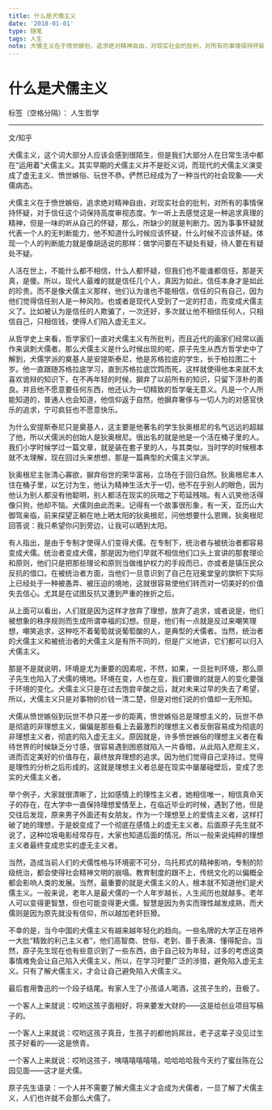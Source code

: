 ```yaml
---
title: 什么是犬儒主义
date: '2018-01-01'
type: 随笔
tags: 人生
note: 犬儒主义在于愤世嫉俗，追求绝对精神自由，对现实社会的批判，对所有的事情保持怀疑，对于信任这个词保持高度审视态度
---
```


# 什么是犬儒主义

标签（空格分隔）： 人生哲学

---
文/知乎

犬儒主义，这个词大部分人应该会感到很陌生，但是我们大部分人在日常生活中都在“运用着”犬儒主义。其实早期的犬儒主义并不是贬义词，而现代的犬儒主义演变成了虚无主义、愤世嫉俗、玩世不恭。俨然已经成为了一种当代的社会现象——犬儒病态。


犬儒主义在于愤世嫉俗，追求绝对精神自由，对现实社会的批判，对所有的事情保持怀疑，对于信任这个词保持高度审视态度。乍一听上去感觉这是一种追求真理的精神，但是一味的听从自己的怀疑，那么，所缺少的就是判断力。因为事事怀疑就代表一个人的无判断能力，他不知道什么时候应该怀疑，什么时候不应该怀疑。体现一个人的判断能力就是像胡适说的那样：做学问要在不疑处有疑，待人要在有疑处不疑。


人活在世上，不能什么都不相信，什么人都怀疑，但我们也不能谁都信任，那是天真，是傻。所以，现代人最难的就是信任几个人，真因为如此，信任本身才是如此的珍贵。而不是像犬儒主义那样，他们认为谁也不能相信，信任的只有自己，因为他们觉得信任别人是一种风险。也或者是现代人受到了一定的打击，而变成犬儒主义了。比如被认为是信任的人欺骗了，一次还好，多次就让他不相信任何人，只相信自己，只相信钱，使得人们陷入虚无主义。


从哲学史上来看，哲学家们一直对犬儒主义有所批判，而且近代的画家们经常以画作来讽刺犬儒者。那么犬儒主义是什么时候出现的呢，原子先生从西方哲学史中了解到，犬儒学派的奠基人是安提斯泰尼，他是苏格拉底的学生，长于柏拉图二十岁。他一直跟随苏格拉底学习，直到苏格拉底饮鸩而死，这样就使得他本来就不太喜欢诡辩的知识下，在不再年轻的时候，摒弃了以前所有的知识，只留下淳朴的善良。并且他不愿意要任何东西，他还认为一切精致的哲学毫无意义。凡是一个人所能知道的，普通人也会知道，他信仰返于自然，他摒弃奢侈与一切人为的对感官快乐的追求，宁可疯狂也不愿意快乐。


为什么安提斯泰尼只是奠基人，这主要是他著名的学生狄奥根尼的名气远远的超越了他，所以犬儒派的创始人是狄奥根尼。很出名的就是他是一个活在桶子里的人。我们小学时候学过一篇文章，就是装在套子里的人，与其类似，当时学的时候根本就不太理解，现在回过头来想想，那是一篇典型的犬儒主义学派。


狄奥根尼主张清心寡欲，摒弃俗世的荣华富裕，立场在于回归自然。狄奥根尼本人住在桶子里，以乞讨为生，他认为精神生活大于一切，他不在乎别人的眼色，因为他认为别人都没有他聪明，别人都活在现实的灰暗之下苟延残喘。有人讥笑他活得像只狗，他却不恼。犬儒则由此而来。记得有一个故事很形象，有一天，亚历山大御驾亲临，前来探望正躺在地上晒太阳的狄奥根尼，问他想要什么恩赐，狄奥根尼回答说：我只希望你闪到旁边，让我可以晒到太阳。


有人指出，是由于专制才使得人们变得犬儒。在专制下，统治者与被统治者都容易变成犬儒。统治者变成犬儒，那是因为他们早就不相信他们口头上宣讲的那套理论和原则，他们只是把那些理论和原则当做维护权力的手段而已，亦或者是镇压民众反抗的借口。在被统治者方面，当他们一旦意识到了自己在冠冕堂皇的旗帜下实际上已经处于一种被愚弄、被压迫的境地，这就很容易使他们转而对一切美好的价值失去信心。尤其是在试图反抗又遭到严重的挫折之后。


从上面可以看出，人们就是因为这样才放弃了理想，放弃了追求，或者说是，他们被想象的秩序规则而生成所谓幸福的幻想。但是，他们有一点就是反过来嘲笑理想，嘲笑追求，这种吃不着葡萄就说葡萄酸的人，是典型的犬儒者。当然，统治者的犬儒主义和被统治者的犬儒主义是有所不同的，但是广义地讲，它们都可以归入犬儒主义。


那是不是就说明，环境是尤为重要的因素呢，不然，如果，一旦批判环境，那么原子先生也陷入了犬儒的境地。环境在变，人也在变，我们要做的就是人的变化要强于环境的变化。犬儒主义只是在过去饱尝辛酸之后，就对未来过早的失去了希望，所以，犬儒主义只是对事物的价钱一清二楚，但是对他们说的价值却一无所知。


犬儒从愤世嫉俗到玩世不恭只差一步的距离，愤世嫉俗总是理想主义的，玩世不恭是彻底的非理想主义，偏偏是那些看上去最激烈的理想主义者反倒容易成为彻底的非理想主义者，彻底的陷入虚无主义。原因就是，许多愤世嫉俗的理想主义者在看待世界的时候缺乏分寸感，很容易遇到困惑就陷入一片昏暗，从此陷入悲观主义，进而否定美好的价值存在，最终放弃理想的追求。因为他们觉得自己坚持过，觉得是理性的分析之后形成的。这就是理想主义者总是在现实中屡屡碰壁后，变成了忠实的犬儒主义者。


举个例子，大家就很清晰了，比如感情上的理性主义者，她相信唯一，相信真命天子的存在，在大学中一直保持理想爱情至上，在临近毕业的时候，遇到了他，但是交往后发现，原来男子外面还有女朋友。作为一个理想至上的爱情主义者，这样打破了她的理想，于是蜕变成了一个彻底在感情上的虚无主义者。后面原子先生就不说了，这种垃圾电影经常存在，大家也知道后面的情况。所以一般来说纯粹的理想主义者最终变成忠实的虚无主义者。


当然，造成当前人们的犬儒性格与环境密不可分，乌托邦式的精神影响，专制的阶级统治，都会使得社会精神文明的崩塌。教育制度的跟不上，传统文化的以偏概全都会影响人类的发展。当然，最重要的就是犬儒主义的人，根本就不知道他们是犬儒主义。一般来说，老年人是最犬儒的一个人年岁越长，人生阅历也就越多。老年人可以变得更智慧，但也可能变得更犬儒。智慧是因为务实而理性越发成熟，而犬儒则是因为原先就没有信仰，所以越加老奸巨猾。


不幸的是，当今中国的犬儒主义有越来越年轻化的趋向。一些名牌的大学正在培养一大批“精致的利己主义者”，他们高智商、世俗、老到、善于表演、懂得配合。当然，原子先生现在也有些意识到了一些东西，由于自己较为年轻，过多的考虑这类事情难免会让自己陷入犬儒主义，所以，在学习时要广泛的涉猎，避免陷入虚无主义。只有了解犬儒主义，才会让自己避免陷入犬儒主义。


最后套用鲁迅的一个段子结尾。有家人生了小孩请人喝酒，这孩子生的，丑极了。

一个客人上来就说：哎哟这孩子面相好，将来要发大财的——这是给创业项目写稿子的。

一个客人上来就说：哎哟这孩子真丑，生孩子的都他妈屌丝，老子这辈子没见过生孩子好看的——这是愤青。

一个客人上来就说：哎哟这孩子，咦嘻嘻嘻嘻嘻，哈哈哈哈我今天约了蜜丝陈在公园见面——这才是犬儒。


原子先生语录：一个人并不需要了解犬儒主义才会成为犬儒者，一旦了解了犬儒主义，人们也许就不会那么犬儒了。
